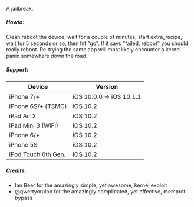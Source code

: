 A jailbreak.

##### Howto:

Clean reboot the device, wait for a couple of minutes, start extra_recipe, wait for 5 seconds or so, then hit "go".
If it says "failed, reboot" you should really reboot.  Re-trying the same app will most likely encounter a kernel panic somewhere down the road.

##### Support:

| Device | Version |
|---------|----------|
| iPhone 7/+ | iOS 10.0.0 -> iOS 10.1.1 |
| iPhone 6S/+ (TSMC) | iOS 10.2 |
| iPad Air 2 | iOS 10.2 |
| iPad Mini 3 (WiFi) | iOS 10.2 |
| iPhone 6/+ | iOS 10.2 |
| iPhone 5S | iOS 10.2 |
| iPod Touch 6th Gen. | iOS 10.2 |

##### Credits:

* Ian Beer for the amazingly simple, yet awesome, kernel exploit
* @qwertyoruiop for the amazingly complicated, yet effective, memprot bypass
